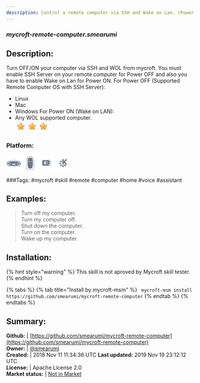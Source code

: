 ```yaml
---
description: Control a remote computer via SSH and Wake on Lan. (Power OFF/ON)
---
```


### _mycroft-remote-computer.smearumi_  
## Description:  
Turn OFF/ON your computer via SSH and WOL from mycroft. You must enable SSH Server on your remote computer for Power OFF and also you have to enable Wake on Lan for Power ON.
For Power OFF (Supported Remote Computer OS with SSH Server):
* Linux
* Mac
* Windows
For Power ON (Wake on LAN):
* Any WOL supported computer.  
![](../.gitbook/assets/star.png)![](../.gitbook/assets/star.png)![](../.gitbook/assets/star.png)  
### Platform:  
 ![Mark I](../.gitbook/assets/mark-1-icon.png)  ![Mark II](../.gitbook/assets/mark-2-icon.png)  ![Picroft](../.gitbook/assets/picroft-icon.png)  ![plasmoid](../.gitbook/assets/kde.png)   
  
###Tags: \#mycroft \#skill \#remote \#computer \#home \#voice \#assistant   
## Examples:  
> Turn off my computer.  
> Turn my computer off.  
> Shut down the computer.  
> Turn on the computer.  
> Wake up my computer.  
  
## Installation:  
{% hint style="warning" %}
This skill is not aproved by Mycroft skill tester.
{% endhint %}
    
{% tabs %}
{% tab title="Install by mycroft-msm" %}
``` mycroft-msm install https://github.com/smearumi/mycroft-remote-computer```
{% endtab %}
  {% endtabs %}
    
## Summary:  
**Github:** | [https://github.com/smearumi/mycroft-remote-computer](https://github.com/smearumi/mycroft-remote-computer)  
**Owner:** | [@smearumi](https://github.com/smearumi)  
**Created:** | 2018 Nov 11 11:34:36 UTC  **Last updated:** 2019 Nov 19 23:12:12 UTC  
**License:** | Apache License 2.0  
**Market status:** | [Not in Market](https://market.mycroft.ai/skill/)  
